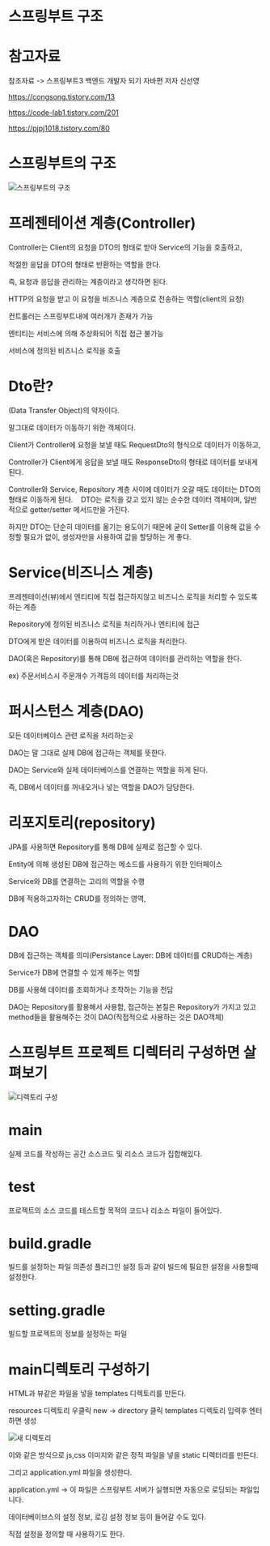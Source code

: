 스프링부트 구조
=====

참고자료
===

참조자료 -> 스프링부트3 백엔드 개발자 되기 자바편 저자 신선영

https://congsong.tistory.com/13

https://code-lab1.tistory.com/201

https://pjpj1018.tistory.com/80


스프링부트의 구조
====

![스프링부트의 구조](https://github.com/kmh0128/SpringBoot/assets/100178951/f84f789a-db12-4a4e-9270-bc8be1de0ab3)


프레젠테이션 계층(Controller)
===

Controller는 Client의 요청을 DTO의 형태로 받아 Service의 기능을 호출하고, 

적절한 응답을 DTO의 형태로 반환하는 역할을 한다.

즉, 요청과 응답을 관리하는 계층이라고 생각하면 된다. 


HTTP의 요청을 받고 이 요청을 비즈니스 계층으로 전송하는 역할(client의 요청)

컨트롤러는 스프링부트내에 여러개가 존재가 가능

엔티티는 서비스에 의해 추상화되어 직접 접근 불가능

서비스에 정의된 비즈니스 로직을 호출

Dto란?
===

(Data Transfer Object)의 약자이다.

말그대로 데이터가 이동하기 위한 객체이다.

Client가 Controller에 요청을 보낼 때도 RequestDto의 형식으로 데이터가 이동하고, 

Controller가 Client에게 응답을 보낼 때도 ResponseDto의 형태로 데이터를 보내게 된다.

Controller와 Service, Repository 계층 사이에 데이터가 오갈 때도 데이터는 DTO의 형태로 이동하게 된다. 
 
DTO는 로직을 갖고 있지 않는 순수한 데이터 객체이며, 일반적으로 getter/setter 메서드만을 가진다. 

하지만 DTO는 단순히 데이터를 옮기는 용도이기 때문에 굳이 Setter를 이용해 값을 수정할 필요가 없이, 생성자만을 사용하여 값을 할당하는 게 좋다. 


Service(비즈니스 계층)
===

프레젠테이션(뷰)에서 엔티티에 직접 접근하지않고 비즈니스 로직을 처리할 수 있도록하는 계층

Repository에 정의된 비즈니스 로직을 처리하거나 엔티티에 접근

DTO에게 받은 데이터를 이용하여 비즈니스 로직을 처리한다.

DAO(혹은 Repository)를 통해 DB에 접근하여 데이터를 관리하는 역할을 한다. 

ex) 주문서비스시 주문개수 가격등의 데이터를 처리하는것


퍼시스턴스 계층(DAO)
====

모든 데이터베이스 관련 로직을 처리하는곳

DAO는 말 그대로 실제 DB에 접근하는 객체를 뜻한다. 

DAO는 Service와 실제 데이터베이스를 연결하는 역할을 하게 된다.

즉, DB에서 데이터를 꺼내오거나 넣는 역할을 DAO가 담당한다.
 

리포지토리(repository) 
====

JPA를 사용하면 Repository를 통해 DB에 실제로 접근할 수 있다. 

Entity에 의해 생성된 DB에 접근하는 메소드를 사용하기 위한 인터페이스

Service와 DB를 연결하는 고리의 역할을 수행

DB에 적용하고자하는 CRUD를 정의하는 영역,

DAO
====

DB에 접근하는 객체를 의미(Persistance Layer: DB에 데이터를 CRUD하는 계층)

Service가 DB에 연결할 수 있게 해주는 역할

DB를 사용해 데이터를 조회하거나 조작하는 기능을 전담

DAO는 Repository를 활용해서 사용함, 접근하는 본질은 Repository가 가지고 있고 method들을 활용해주는 것이 DAO(직접적으로 사용하는 것은 DAO객체)


스프링부트 프로젝트 디렉터리 구성하면 살펴보기
===

![디렉토리 구성](https://github.com/kmh0128/SpringBoot/assets/100178951/2ccd8839-798e-486f-97ec-00061e7ec071)

main
===

실제 코드를 작성하는 공간 소스코드 및 리소스 코드가 집합해있다.

test
===

프로젝트의 소스 코드를 테스트할 목적의 코드나 리소스 파일이 들어있다.

build.gradle
===

빌드를 설정하는 파일 의존성 플러그인 설정 등과 같이 빌드에 필요한 설정을 사용할때 설정한다.

setting.gradle
===

빌드할 프로젝트의 정보를 설정하는 파일


main디렉토리 구성하기
===

HTML과 뷰같은 파일을 넣을 templates 디렉토리를 만든다. 

resources 디렉토리 우클릭 new -> directory 클릭 templates 디렉토리 입력후 엔터하면 생성

![새 디렉토리](https://github.com/kmh0128/SpringBoot/assets/100178951/3a6ff9b0-04c9-4dd8-bb4d-ca171c9a3dee)

이와 같은 방식으로 js,css 이미지와 같은 정적 파일을 넣을 static 디렉터리를 만든다.

그리고 application.yml 파일을 생성한다.

application.yml ->  이 파일은 스프링부트 서버가 실행되면 자동으로 로딩되는 파일입니다.

데이터베이브스의 설정 정보, 로깅 설정 정보 등이 들어갈 수도 있다.

직접 설정을 정의할 때 사용하기도 한다.


